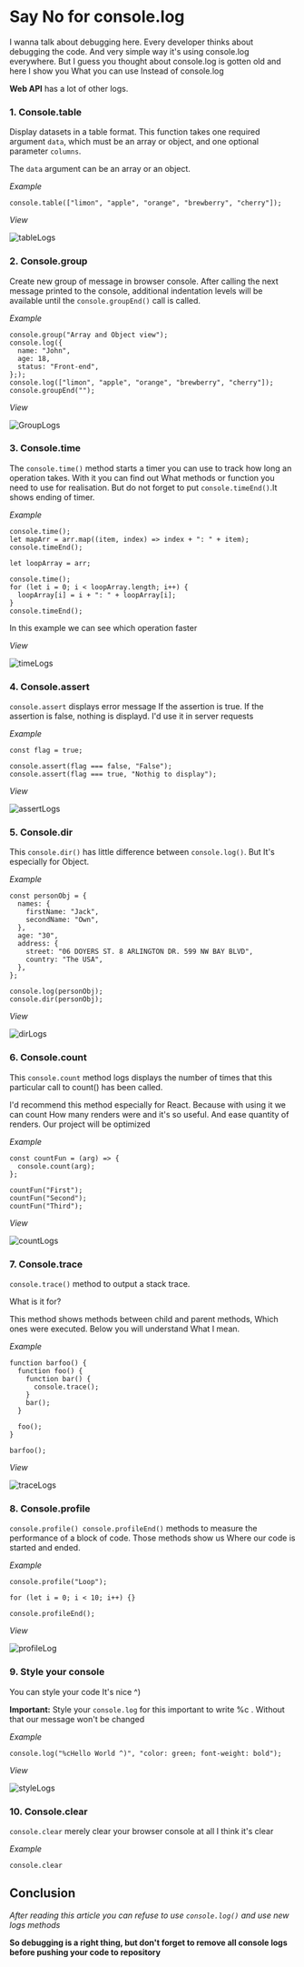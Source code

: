 # Say No for console.log

I wanna talk about debugging here. Every developer thinks about debugging the code. And very simple way it's using console.log everywhere.
But I guess you thought about console.log is gotten old and here I show you What you can use Instead of console.log

**Web API** has a lot of other logs. 

### 1. Console.table
Display datasets in a table format.
This function takes one required argument `data`, which must be an array or object, and one optional parameter `columns`.

The `data` argument can be an array or an object.

*Example*
```no-highlight
console.table(["limon", "apple", "orange", "brewberry", "cherry"]);
```
*View*

![tableLogs](https://user-images.githubusercontent.com/43606985/206253995-ad376f85-b160-46bc-bf7e-fd4a21362bd9.PNG)

### 2. Console.group
Create new group of message in browser console.
After calling the next message printed to the console, additional indentation levels will be available until the `console.groupEnd()` call is called.

*Example*
```no-highlight
console.group("Array and Object view");
console.log({
  name: "John",
  age: 18,
  status: "Front-end",
};);
console.log(["limon", "apple", "orange", "brewberry", "cherry"]);
console.groupEnd("");
```
*View*

![GroupLogs](https://user-images.githubusercontent.com/43606985/206258437-92b5f4d0-4eeb-4a04-8fa7-7f99252923aa.PNG)

### 3. Console.time
The `console.time()` method starts a timer you can use to track how long an operation takes. With it you can find out What methods or function you need to use for realisation. But do not forget to put `console.timeEnd()`.It shows ending of timer.

*Example*
```no-highlight
console.time();
let mapArr = arr.map((item, index) => index + ": " + item);
console.timeEnd();

let loopArray = arr;

console.time();
for (let i = 0; i < loopArray.length; i++) {
  loopArray[i] = i + ": " + loopArray[i];
}
console.timeEnd();
```

In this example we can see which operation faster

*View*

![timeLogs](https://user-images.githubusercontent.com/43606985/206260919-160e7d5d-e151-481f-846b-bd2061f45c25.PNG)

### 4. Console.assert
`console.assert` displays error message If the assertion is true. If the assertion is false, nothing is displayd.
I'd use it in server requests

*Example*
```no-highlight
const flag = true;

console.assert(flag === false, "False");
console.assert(flag === true, "Nothig to display");
```

*View*

![assertLogs](https://user-images.githubusercontent.com/43606985/206261650-21ba2d35-5226-4b5a-a88f-0e23371b136b.PNG)

### 5. Console.dir
This `console.dir()` has little difference between `console.log()`. But It's especially for Object.

*Example*
```no-highlight
const personObj = {
  names: {
    firstName: "Jack",
    secondName: "Own",
  },
  age: "30",
  address: {
    street: "06 DOYERS ST. 8 ARLINGTON DR. 599 NW BAY BLVD",
    country: "The USA",
  },
};

console.log(personObj);
console.dir(personObj);
```

*View*

![dirLogs](https://user-images.githubusercontent.com/43606985/206262658-7585bdd8-3d53-4daa-8190-3eb8ab0e1244.PNG)

### 6. Console.count
This `console.count` method logs displays the number of times that this particular call to count() has been called.

I'd recommend this method especially for React. Because with using it we can count How many renders were and it's so useful. And ease quantity of renders. Our project will be optimized

*Example*
```no-highlight
const countFun = (arg) => {
  console.count(arg);
};

countFun("First");
countFun("Second");
countFun("Third");
```

*View*

![countLogs](https://user-images.githubusercontent.com/43606985/206264124-8c7a24f9-61b5-4e70-8583-3e366fc1b6fd.PNG)

### 7. Console.trace
`console.trace()` method to output a stack trace.

What is it for?

This method shows methods between child and parent methods, Which ones were executed. Below you will understand What I mean.

*Example*
```no-highlight
function barfoo() {
  function foo() {
    function bar() {
      console.trace();
    }
    bar();
  }

  foo();
}

barfoo();
```

*View*

![traceLogs](https://user-images.githubusercontent.com/43606985/206265914-baabf68a-55de-4a85-86e1-74c1699fd9b7.PNG)

### 8. Console.profile
`console.profile() console.profileEnd()` methods to measure the performance of a block of code. Those methods show us Where our code is started and ended.

*Example*
```no-highlight
console.profile("Loop");

for (let i = 0; i < 10; i++) {}

console.profileEnd();
```

*View*

![profileLog](https://user-images.githubusercontent.com/43606985/206266663-fd45ac8a-b567-439f-aa63-c3d06c492c97.PNG)

### 9. Style your console
You can style your code It's nice ^)


**Important:** Style your `console.log` for this important to write %c . Without that our message won't be changed

*Example*
```no-highlight
console.log("%cHello World ^)", "color: green; font-weight: bold");
```

*View*

![styleLogs](https://user-images.githubusercontent.com/43606985/206267038-419115ae-d4e4-43b1-8fa5-df597ed114c8.PNG)

### 10. Console.clear
`console.clear` merely clear your browser console at all
I think it's clear

*Example*
```no-highlight
console.clear
```

## Conclusion
*After reading this article you can refuse to use `console.log()` and use new logs methods*

**So debugging is a right thing, but don't forget to remove all console logs before pushing your code to repository**

